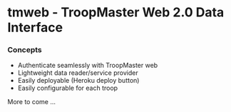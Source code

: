 # tmweb - TroopMaster Web 2.0 Data Interface

### Concepts

 * Authenticate seamlessly with TroopMaster web
 * Lightweight data reader/service provider
 * Easily deployable (Heroku deploy button)
 * Easily configurable for each troop
 
More to come ...

